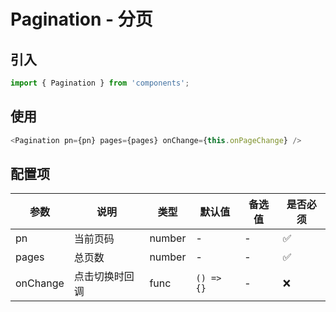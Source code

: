 # Pagination - 分页

## 引入
```jsx
import { Pagination } from 'components';
```
## 使用

```javascript
<Pagination pn={pn} pages={pages} onChange={this.onPageChange} />
```



## 配置项
| 参数 | 说明 | 类型 | 默认值 |备选值 | 是否必须 |
| --- | --- | --- | --- | --- | --- |
| pn | 当前页码 | number | - | - | ✅  |
| pages | 总页数 | number | - | - | ✅  |
| onChange | 点击切换时回调 | func | `() => {}` | - | ❌ |
